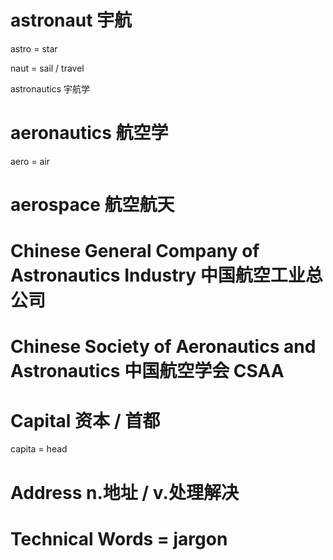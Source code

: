 # astronaut 宇航

astro = star 

naut = sail / travel

astronautics 宇航学

# aeronautics 航空学

aero = air

# aerospace 航空航天

# Chinese General Company of Astronautics Industry 中国航空工业总公司

# Chinese Society of Aeronautics and Astronautics 中国航空学会 CSAA

# Capital 资本 / 首都

capita = head

# Address n.地址 / v.处理解决

# Technical Words = jargon

